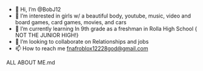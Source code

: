 - 👋 Hi, I’m @BobJ12
- 👀 I’m interested in girls w/ a beautiful body, youtube, music, video and board games, card games, movies, and cars
- 🌱 I’m currently learning In 9th grade as a freshman in Rolla High School { NOT THE JUNIOR HIGH!}
- 💞️ I’m looking to collaborate on Relationships and jobs
- 📫 How to reach me fnafroblox12228god@gmail.com

<!---
BobJ12/BobJ12 is a ✨ special ✨ repository because its `ABOUTME.md` appears on your GitHub profile.
You can click the Preview link to take a look at your changes.
---> ALL ABOUT ME.md
